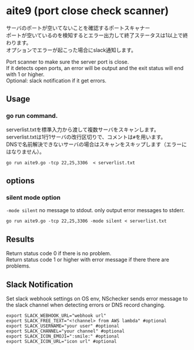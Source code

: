 # aite9 (port close check scanner)

サーバのポートが空いてないことを確認するポートスキャナー  
ポートが空いているのを検知するとエラー出力して終了ステータスは1以上で終わります。  
オプションでエラーが起こった場合にslack通知します。  

Port scanner to make sure the server port is close.  
If it detects open ports, an error will be output and the exit status will end with 1 or higher.  
Optional: slack notification if it get errors.

## Usage
### go run command.
serverlist.txtを標準入力から渡して複数サーバをスキャンします。  
serverlist.txtは1行1サーバの改行区切りで、コメントは`#`を用います。  
DNSで名前解決できないサーバの場合はスキャンをスキップします（エラーにはなりません）。
```
go run aite9.go -tcp 22,25,3306  < serverlist.txt
```

## options
### silent mode option
`-mode silent` no message to stdout. only output error messages to stderr.
```
go run aite9.go -tcp 22,25,3306 -mode silent < serverlist.txt
```

## Results
Return status code 0 if there is no problem.  
Return status code 1 or higher with error message if there there are problems.

## Slack Notification
Set slack webhook settings on OS env, 
NSchecker sends error message to the slack channel when detecting errors or DNS record changing.

```cassandraql
export SLACK_WEBHOOK_URL="webhook url"
export SLACK_FREE_TEXT="<!channel> from AWS lambda" #optional
export SLACK_USERNAME="your user" #optional
export SLACK_CHANNEL="your channel" #optional
export SLACK_ICON_EMOJI=":smile:" #optional
export SLACK_ICON_URL="icon url" #optional
``` 
